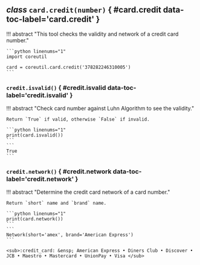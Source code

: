 ## *class* `card.`**`credit`**`(number)` { #card.credit data-toc-label='card.credit' }

!!! abstract "This tool checks the validity and network of a credit card number."

    ```python linenums="1"
    import coreutil

    card = coreutil.card.credit('378282246310005')
    ```

### `credit.`**`isvalid`**`()` { #credit.isvalid data-toc-label='credit.isvalid' }

!!! abstract "Check card number against Luhn Algorithm to see the validity."

    Return `True` if valid, otherwise `False` if invalid.

    ```python linenums="1"
    print(card.isvalid())
    ```
    ```
    True
    ```

### `credit.`**`network`**`()` { #credit.network data-toc-label='credit.network' }

!!! abstract "Determine the credit card network of a card number."

    Return `short` name and `brand` name.

    ```python linenums="1"
    print(card.network())
    ```
    ```
    Network(short='amex', brand='American Express')
    ```

    <sub>:credit_card: &ensp; American Express • Diners Club • Discover • JCB • Maestro • Mastercard • UnionPay • Visa </sub>